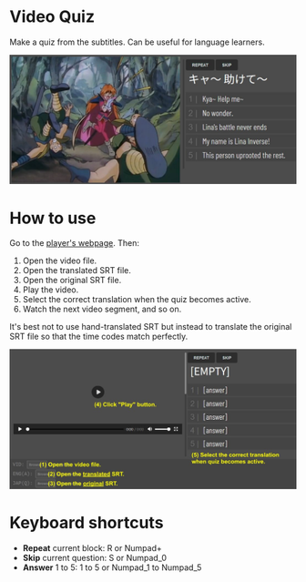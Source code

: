 # Video Quiz
Make a quiz from the subtitles. Can be useful for language learners.

![preview_img](preview.jpg)

# How to use

Go to the [player's webpage](https://zegalur.github.io/video-quiz/player/). Then:

1. Open the video file.
2. Open the translated SRT file.
3. Open the original SRT file.
4. Play the video.
5. Select the correct translation when the quiz becomes active.
6. Watch the next video segment, and so on.

It's best not to use hand-translated SRT but instead to translate the original SRT file so that the time codes match perfectly.

![instructions_img](instructions.jpg)

# Keyboard shortcuts

* **Repeat** current block: R or Numpad+
* **Skip** current question: S or Numpad_0
* **Answer** 1 to 5: 1 to 5 or Numpad_1 to Numpad_5
